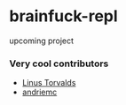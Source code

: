 # brainfuck-repl
upcoming project

### Very cool contributors

- [Linus Torvalds](https://github.com/torvalds)
- [andriemc](https://github.com/andriemc)